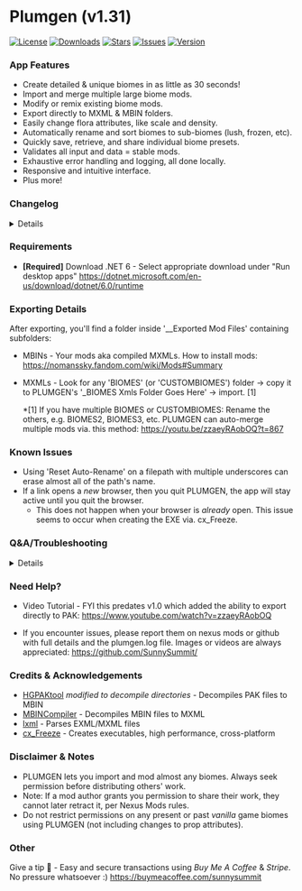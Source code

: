 # Plumgen (v1.31)

[![License](https://img.shields.io/github/license/SunnySummit/PLUMGEN)](https://github.com/SunnySummit/PLUMGEN/blob/main/LICENSE)
[![Downloads](https://img.shields.io/github/downloads/SunnySummit/PLUMGEN/total.svg)](https://github.com/SunnySummit/PLUMGEN/releases)
[![Stars](https://img.shields.io/github/stars/SunnySummit/PLUMGEN)](https://github.com/SunnySummit/PLUMGEN/stargazers)
[![Issues](https://img.shields.io/github/issues/SunnySummit/PLUMGEN)](https://github.com/SunnySummit/PLUMGEN/issues)
[![Version](https://img.shields.io/github/v/release/SunnySummit/PLUMGEN)](https://github.com/SunnySummit/PLUMGEN/releases)

### App Features

+ Create detailed & unique biomes in as little as 30 seconds!
+ Import and merge multiple large biome mods.
+ Modify or remix existing biome mods.
+ Export directly to MXML & MBIN folders.
+ Easily change flora attributes, like scale and density.
+ Automatically rename and sort biomes to sub-biomes (lush, frozen, etc).
+ Quickly save, retrieve, and share individual biome presets.
+ Validates all input and data = stable mods.
+ Exhaustive error handling and logging, all done locally.
+ Responsive and intuitive interface.
+ Plus more!

### Changelog

<details>

#### Update v1.31:

	+ Improvements for new 5.58 update.

#### Update v1.3:
	
+ Please perform a clean install for Worlds Part 2: https://github.com/SunnySummit/PLUMGEN/releases
	+ Tried to test everything myself, report any issues on github. :)
+ Added support for importing and modifying MXML file types.
+ Rewrote a few core parts, e.g. moved from PSARC Archive Tool to new HGPAKTool, made by monkeyman192.
+ New feature: Right-click 'New Biome' button, renamed from 'Add Biome', to generate multiple biomes.
+ Improved biome generation by doubling number of categories (keywords & suffixes) when matching similar props together.
	+ This generates "themed" biomes e.g. trees grouped with grass, rocks, flowers, etc. Note: some randomized props still added.
+ The 'New Biome' button detects duplicate high density ground props and varies coverage/density if found.
+ New options for importing: Pre-Next, Next to Worlds Part 1, and Worlds Part 2 or later.
+ New top menu item to add *all* biomes to each sub-biome tile/tab, via. 'Biome Spawner' window: File > Add All Biomes To All Tiles.
+ Added Worlds Part 1 and 2 props to Vanilla+Pre NMS.csv. Added 2 new Worlds Part 2 CSVs (Reg & DeepWater)
+ Other:
	+ Fixed an issue with missing props when clicking 'New Biome' = higher density biomes.
	+ Reduced scale/draw distance of some props which caused clutter and/or low performance via. Vanilla+Pre NMS.csv.
	+ Names of any empty Sub-Biome Tile Types/tabs found are now displayed when exporting.
	+ Increased frequency of more varied props (when no CSV checkbox selected).
	+ Colors and UI improvements.
+ IMPORTANT:
	+ I decided to deprecate exporting to LUA. It isn't sustainable for me to maintain two export methods, esp. with Worlds-sized updates.
	+ New features displayed in English. May update translations upon request.
	+ Deprecated several custom export settings because EXML snippets are better for these types of mods (which don't require updates).
		+ See: Lasagna 2 for examples of aforementioned mods: https://github.com/SunnySummit/LasagnaBiomeGeneration2

#### Update v1.2:

+ Reworked the 'Add Biome' button to create more aesthetically pleasing and detailed biomes.
    + Instead of adding 4 completely random props to a biome, now, 9-14 props can be added, all based on a similar biome category.
    + Before, what a biome used to look like:
		+ Huge crystal, cactus, toxic plant, lush grass
    + After v1.2:
		+ Large fan shroom, huge bounder, large blue shroom, medium boulder02, medium blue shroom,
			medium bounder01, small boulder, lush grass, small shroom cluster, decorative gravel
    + This basically categorizes each new biome into 1 (or more) of 25 categories (lush, frozen, etc), and only grabs new props from a similar pool.
    + More details:
		+ 25% chance of adding 1 distant prop - biggest props & can be a huge eyesore if added to every planet.
		+ 2-3 landmark props
		+ 3-4 objects
		+ 4-6 detail objects
+ Changed 'Auto-add Biome Objects to Tiles' menu item to sort more biomes, like biomes with Nevada and Alpine props.
+ Removed many huge props with short LODs from several CSVs (Vanilla+Pre NMS & FoundPathAtlas).

#### Update v1.12:

+ New dropdown menu item (File > Bulk Import & Update) for bulk updating many BIOMES folders separately in '_BIOMES Exmls Folder Goes Here' directory.
    + Video demo: https://www.youtube.com/watch?v=LbyHlvXGZXM
+ New export draw distance option for better performance: 'Near'. Can be used for biomes with demanding/high res custom models.
+ Added support for new prop attribute: 'Type'. Two values for this attribute: 'Instanced' or 'Single'.
    + Type is an obfuscated attribute which controls e.g. whether props despawn on slopes or if a floating prop has collisions.

Update v1.11.1b: Fix for importing outdated after-NEXT biomes.

#### Update v1.11.1a:

+ Fixed bulk editing certain prop attributes, like "Coverage."
+ Support for auto-renaming and auto-adding new 'Worlds Part 1' biomes.
+ Fixed issue with making a biome template (.csv) with outdated after-NEXT biomes.
+ Misc. bug fixes.

#### Update v1.11:

+ Updated to "Worlds Part 1"
    + Added support for 4 new prop attributes: MaxYRotation, MaxRaise, MaxLower & IsFloatingIsland.
    + Updated each biome .csv ("v2" in filename), added 'Worlds Part 1.csv' biome template - includes newest props.
    + Automatically updates old biome objects files, biome files, and presets.

#### Update v1.1:

+ New Update menu item - Fetches and downloads latest PLUMGEN update. You no longer have to manually download updates.
+ Added support for 10 languages - Reworked all text elements, translated each via. DeepL (take these with a grain of salt). ;)
    + These include: Chinese-Simplified, English, Finnish, French, German, Italian, Japanese, Korean, Portuguese, Russian, Spanish
+ Fixed issue - Bug preventing bulk editing model paths.
+ Readme clarifications.
+ Security improvements.
+ New prompt asking to download latest MBINCompiler update - You can export offline or continue modding with outdated NMS/MBINCompiler versions.

#### Full Release v1.0:

+ Overhauled exporting. AMUMSS no longer required. You can now export directly to .PAK using PLUMGEN's new efficient export system.
    + 10x faster export time vs. LUA - Exporting 20,000+ biomes now takes ~3 minutes, compared to 30+ minutes via. LUA/AMUMSS. [1]
    + Improved stability - PLUMGEN's new export to PAK system is highly resilient against game updates. [2]
    + Export all files - EXMLs, MBINs, LUAs, and PAKs. Immediately locate and import exported modded biomes/EXMLs.
    + Automatic updates - Exporting fetches latest MBINCompiler and extracts vanilla game files = easily mod vanilla biomes too.
    + Enhanced custom sub-biome support - Replicate modded or even *outdated* sub-biomes with a new export menu (should the issue arise).
    + LUA now optional - Exporting still generates 2 LUA files, but making use of them (via. AMUMSS) is now optional.
    + Please see updated 'Requirements' and 'Exporting Info' sections below for more info.

	*[1] lxml wraps around C libraries = highly optimized EXML parsing/processing. Plus, I just understand Python better than I do LUA.

	*[2] lxml follows XML standards for syntax, structure, & validation. This improves long-term EXML compatibility with NMS updates.

</details>

### Requirements

+ **[Required]** Download .NET 6 - Select appropriate download under "Run desktop apps"
	https://dotnet.microsoft.com/en-us/download/dotnet/6.0/runtime

### Exporting Details

After exporting, you'll find a folder inside '__Exported Mod Files' containing subfolders:

+ MBINs - Your mods aka compiled MXMLs. How to install mods: https://nomanssky.fandom.com/wiki/Mods#Summary
+ MXMLs - Look for any 'BIOMES' (or 'CUSTOMBIOMES') folder -> copy it to PLUMGEN's '_BIOMES Xmls Folder Goes Here' -> import. [1]

	*[1] If you have multiple BIOMES or CUSTOMBIOMES:  Rename the others, e.g. BIOMES2, BIOMES3, etc. PLUMGEN can auto-merge multiple mods via. this method: https://youtu.be/zzaeyRAobOQ?t=867

### Known Issues

+ Using 'Reset Auto-Rename' on a filepath with multiple underscores can erase almost all of the path's name.
+ If a link opens a *new* browser, then you quit PLUMGEN, the app will stay active until you quit the browser.
    + This does not happen when your browser is *already* open. This issue seems to occur when creating the EXE via. cx_Freeze.



### Q&A/Troubleshooting

<details>

+ When running the app, I encounter a window that says, "Windows protected your PC"

Click "More info" -> "Run anyway." This is a false flag from your antivirus. PLUMGEN is safe to use. You can view the source code on github.

+ Is this difficult to learn?

In my (100% unbiased) opinion, no. You do not need any programming or scripting knowledge to use PLUMGEN. Nearly everything is done via. a graphical interface.

+ Is this a paid app?

No, although donations are accepted.

+ Will my exported biome mod break after game updates?

If it breaks, import your mod and export it again. Note: wait for MBINCompiler update after game updates ([check here for updates](https://github.com/monkeyman192/MBINCompiler/releases)). 

Although rare, if a new game update fundamentally changes game structure/biome files, wait for a PLUMGEN update. Check for updates via the top "Update" menu item.

+ The PLUMGEN window looks blurry and parts are cut-off by the edge of the window, like the tooltip.

This shouldn't happen after v1.0. If it does, please let me know.
	
+ I changed the language, and now text elements appear cut off, like the tooltip/info box.

Simply expand the window. This should let you see the rest of the text. Some translations require more space than the English version.
	
+ Some translations are not accurate.

Yeah, I used DeepL and a few other machine learning sources to translate. Consider opening an issue on github with any suggested improvements. :)

</details>

### Need Help?

- Video Tutorial - FYI this predates v1.0 which added the ability to export directly to PAK:
	https://www.youtube.com/watch?v=zzaeyRAobOQ

- If you encounter issues, please report them on nexus mods or github with full details and the plumgen.log file. Images or videos are always appreciated: https://github.com/SunnySummit/



### Credits & Acknowledgements

+ [HGPAKtool](https://github.com/monkeyman192/HGPAKtool) *modified to decompile directories* - Decompiles PAK files to MBIN
+ [MBINCompiler](https://github.com/monkeyman192/MBINCompiler/) - Decompiles MBIN files to MXML
+ [lxml](https://lxml.de/index.html) - Parses EXML/MXML files
+ [cx_Freeze](https://pypi.org/project/cx-Freeze/) - Creates executables, high performance, cross-platform



### Disclaimer & Notes

+ PLUMGEN lets you import and mod almost any biomes. Always seek permission before distributing others' work.
+ Note: If a mod author grants you permission to share their work, they cannot later retract it, per Nexus Mods rules.
+ Do not restrict permissions on any present or past *vanilla* game biomes using PLUMGEN (not including changes to prop attributes).



### Other

Give a tip 🍻 - Easy and secure transactions using *Buy Me A Coffee* & *Stripe*. No pressure whatsoever :) https://buymeacoffee.com/sunnysummit
